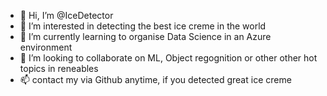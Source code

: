 - 👋 Hi, I’m @IceDetector
- 👀 I’m interested in detecting the best ice creme in the world
- 🌱 I’m currently learning to organise Data Science in an Azure environment
- 💞️ I’m looking to collaborate on ML, Object regognition or other other hot topics in reneables  
- 📫 contact my via Github anytime, if you detected great ice creme 

<!---
IceDetector/IceDetector is a ✨ special ✨ repository because its `README.md` (this file) appears on your GitHub profile.
You can click the Preview link to take a look at your changes.
--->
